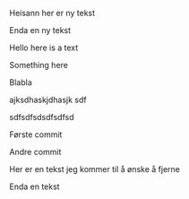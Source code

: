 Heisann her er ny tekst

Enda en ny tekst

Hello here is a text

Something here

Blabla

ajksdhaskjdhasjk
sdf

sdfsdfsdsdfsdfsd

Første commit

Andre commit

Her er en tekst jeg kommer til å ønske å fjerne

Enda en tekst
